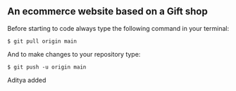 ## An ecommerce website based on a Gift shop

Before starting to code always type the following command in your terminal:
```
$ git pull origin main
```
And to make changes to your repository type:
```
$ git push -u origin main
```

Aditya added
